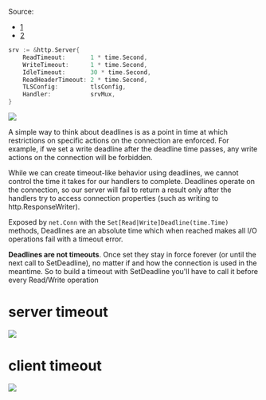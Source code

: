 Source:
 
 - [1](https://ieftimov.com/post/make-resilient-golang-net-http-servers-using-timeouts-deadlines-context-cancellation/)
 - [2](https://blog.cloudflare.com/the-complete-guide-to-golang-net-http-timeouts/)

```go
srv := &http.Server{
    ReadTimeout:       1 * time.Second,
    WriteTimeout:      1 * time.Second,
    IdleTimeout:       30 * time.Second,
    ReadHeaderTimeout: 2 * time.Second,
    TLSConfig:         tlsConfig,
    Handler:           srvMux,
}
```

![](https://ieftimov.com/make-resilient-golang-net-http-servers-using-timeouts-deadlines-context-cancellation/request-lifecycle-timeouts.png)

A simple way to think about deadlines is as a point in time at which restrictions on specific actions on the connection are enforced. For example, if we set a write deadline after the deadline time passes, any write actions on the connection will be forbidden.

While we can create timeout-like behavior using deadlines, we cannot control the time it takes for our handlers to complete. Deadlines operate on the connection, so our server will fail to return a result only after the handlers try to access connection properties (such as writing to http.ResponseWriter).

Exposed by `net.Conn` with the `Set[Read|Write]Deadline(time.Time)` methods, Deadlines are an absolute time which when reached makes all I/O operations fail with a timeout error.

**Deadlines are not timeouts**. Once set they stay in force forever (or until the next call to SetDeadline), no matter if and how the connection is used in the meantime. So to build a timeout with SetDeadline you'll have to call it before every Read/Write operation

server timeout
======

![](https://blog.cloudflare.com/content/images/2016/06/Timeouts-001.png)

client timeout
======

![](https://blog.cloudflare.com/content/images/2016/06/Timeouts-002.png)


